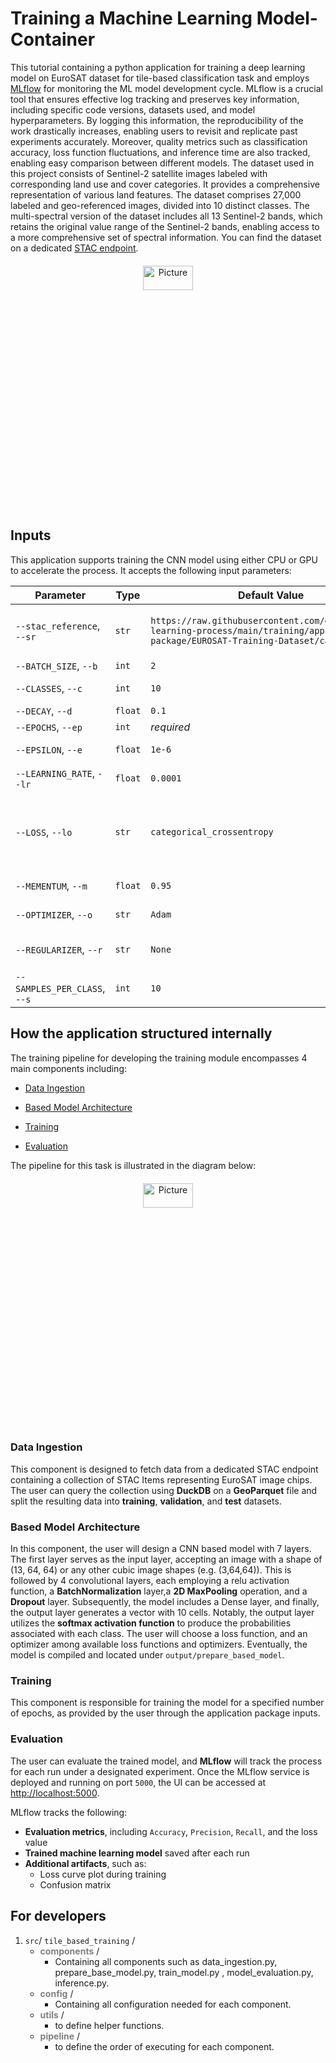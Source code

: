 # Training a Machine Learning Model- Container
This tutorial containing a python application for training a deep learning model on EuroSAT dataset for tile-based classification task and employs [MLflow](https://mlflow.org/) for monitoring the ML model development cycle. MLflow is a crucial tool that ensures effective log tracking and preserves key information, including specific code versions, datasets used, and model hyperparameters. By logging this information, the reproducibility of the work drastically increases, enabling users to revisit and replicate past experiments accurately. Moreover, quality metrics such as classification accuracy, loss function fluctuations, and inference time are also tracked, enabling easy comparison between different models. The dataset used in this project consists of Sentinel-2 satellite images labeled with corresponding land use and cover categories. It provides a comprehensive representation of various land features. The dataset comprises 27,000 labeled and geo-referenced images, divided into 10 distinct classes. The multi-spectral version of the dataset includes all 13 Sentinel-2 bands, which retains the original value range of the Sentinel-2 bands, enabling access to a more comprehensive set of spectral information. You can find the dataset on a dedicated [STAC endpoint](https://radiantearth.github.io/stac-browser/#/external/ai-extensions-stac.terradue.com/collections/Euro_SAT). 


<p align="center"><img src="https://raw.githubusercontent.com/phelber/EuroSAT/master/eurosat_overview_small.jpg" alt="Picture" width="40%" height="10%" style="display: block; margin: 20px auto;"/></p>


## Inputs

This application supports training the CNN model using either CPU or GPU to accelerate the process. It accepts the following input parameters:

| Parameter              | Type     | Default Value | Description |
|------------------------|----------|----------------|-------------|
| `--stac_reference`, `--sr` | `str`   | `https://raw.githubusercontent.com/eoap/machine-learning-process/main/training/app-package/EUROSAT-Training-Dataset/catalog.json` | URL pointing to a STAC catalog. The model reads GeoParquet annotations from the collection's assets. |
| `--BATCH_SIZE`, `--b`  | `int`    | `2`            | Number of batches |
| `--CLASSES`, `--c`     | `int`    | `10`           | Number of land cover classes to classify. |
| `--DECAY`, `--d`       | `float`  | `0.1`          |  Decay value used in training. |
| `--EPOCHS`, `--ep`     | `int`    | *required*     | Number of epochs |
| `--EPSILON`, `--e`     | `float`  | `1e-6`         | epsilon value (Model's heyperparameter) |
| `--LEARNING_RATE`, `--lr` | `float` | `0.0001`      | Initial learning rate for the optimizer. |
| `--LOSS`, `--lo`       | `str`    | `categorical_crossentropy` | Loss function for training. Options: `binary_crossentropy`, `cosine_similarity`, `mean_absolute_error`, `mean_squared_logarithmic_error`, `squared_hinge`. |
| `--MEMENTUM`, `--m`    | `float`  | `0.95`         | Momentum parameter used in optimizers |
| `--OPTIMIZER`, `--o`   | `str`    | `Adam`         | Optimization algorithm. Options: `Adam`, `SGD`, `RMSprop`. |
| `--REGULARIZER`, `--r` | `str`    | `None`         | Regularization technique to avoid overfitting. Options: `l1l2`,`l1`, `l2`, `None`. |
| `--SAMPLES_PER_CLASS`, `--s` | `int` | `10`       | Number of samples to use for training per class. |


## How the application structured internally
The training pipeline for developing the training module encompasses 4 main components including:

* [Data Ingestion](#data-ingestion)

* [Based Model Architecture](#based-model-architecture)

* [Training](#training)

* [Evaluation](#evaluation)

The pipeline for this task is illustrated in the diagram below:
<p align="center"><img src="https://miro.medium.com/v2/resize:fit:1100/format:webp/0*LLe88lTuuvprFvAF.png" alt="Picture" width="40%" height="10%" style="display: block; margin: 20px auto;"/></p>

### Data Ingestion
This component is designed to fetch data from a dedicated STAC endpoint containing a collection of STAC Items representing EuroSAT image chips. The user can query the collection using **DuckDB** on a **GeoParquet** file and split the resulting data into **training**, **validation**, and **test** datasets.

### Based Model Architecture
In this component, the user will design a CNN based model with 7 layers. The first layer serves as the input layer, accepting an image with a shape of (13, 64, 64) or any other cubic image shapes (e.g. (3,64,64)). This is followed by 4 convolutional layers, each employing a relu activation function, a **BatchNormalization** layer,a **2D MaxPooling** operation, and a **Dropout** layer. Subsequently, the model includes a Dense layer, and finally, the output layer generates a vector with 10 cells. Notably, the output layer utilizes the **softmax activation function** to produce the probabilities associated with each class. The user will choose a loss function, and an optimizer among available loss functions and optimizers. Eventually, the model is compiled and located under `output/prepare_based_model`.
### Training
This component is responsible for training the model for a specified number of epochs, as provided by the user through the application package inputs.
### Evaluation
The user can evaluate the trained model, and **MLflow** will track the process for each run under a designated experiment. Once the MLflow service is deployed and running on port `5000`, the UI can be accessed at [http://localhost:5000](http://localhost:5000).

MLflow tracks the following:

- **Evaluation metrics**, including `Accuracy`, `Precision`, `Recall`, and the loss value  
- **Trained machine learning model** saved after each run  
- **Additional artifacts**, such as:
  - Loss curve plot during training  
  - Confusion matrix

## For developers
1. `src`/ `tile_based_training` /
    - <span style="color:gray">**components**</span> /
        - Containing all components such as data_ingestion.py, prepare_base_model.py, train_model.py , model_evaluation.py, inference.py.
    - <span style="color:gray">**config**</span> /
        - Containing all configuration needed for each component.
    - <span style="color:gray">**utils**</span> /
        - to define helper functions.
    - <span style="color:gray">**pipeline**</span> /
        - to define the order of executing for each component.
    
    


